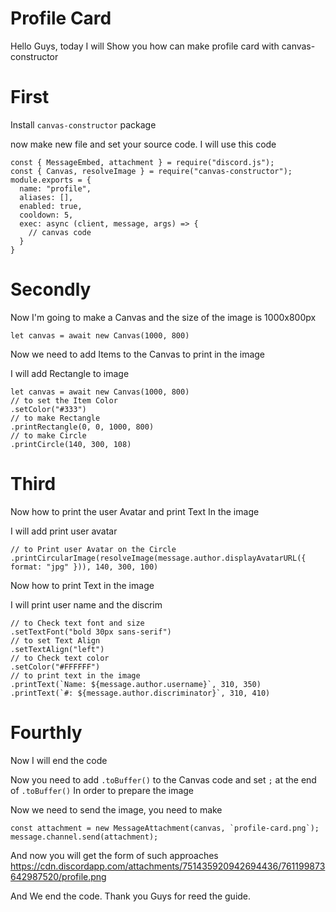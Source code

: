 # Profile Card

Hello Guys, today I will Show you how can make profile card with canvas-constructor

# First

Install `canvas-constructor` package

now make new file and set your source code. I will use this code
```
const { MessageEmbed, attachment } = require("discord.js");
const { Canvas, resolveImage } = require("canvas-constructor");
module.exports = {
  name: "profile",
  aliases: [],
  enabled: true,
  cooldown: 5,
  exec: async (client, message, args) => {
    // canvas code
  } 
}
```

# Secondly

Now I'm going to make a Canvas and the size of the image is 1000x800px 

```
let canvas = await new Canvas(1000, 800)
```

Now we need to add Items to the Canvas to print in the image

I will add Rectangle to image
```
let canvas = await new Canvas(1000, 800)
// to set the Item Color
.setColor("#333")
// to make Rectangle
.printRectangle(0, 0, 1000, 800)
// to make Circle
.printCircle(140, 300, 108)
```

# Third

Now how to print the user Avatar and print Text In the image

I will add print user avatar
```
// to Print user Avatar on the Circle
.printCircularImage(resolveImage(message.author.displayAvatarURL({ format: "jpg" })), 140, 300, 100)
```

Now how to print Text in the image

I will print user name and the discrim
```
// to Check text font and size
.setTextFont("bold 30px sans-serif")
// to set Text Align
.setTextAlign("left")
// to Check text color
.setColor("#FFFFFF")
// to print text in the image
.printText(`Name: ${message.author.username}`, 310, 350)
.printText(`#: ${message.author.discriminator}`, 310, 410)
```

# Fourthly

Now I will end the code

Now you need to add `.toBuffer()` to the Canvas code and set `;` at the end of `.toBuffer()` In order to prepare the image

Now we need to send the image, you need to make
```
const attachment = new MessageAttachment(canvas, `profile-card.png`);
message.channel.send(attachment);
```
And now you will get the form of such approaches
https://cdn.discordapp.com/attachments/751435920942694436/761199873642987520/profile.png

And We end the code.
Thank you Guys for reed the guide.
